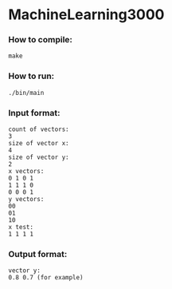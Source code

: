 # MachineLearning3000  
### How to compile:  
<code>make</code>  
### How to run:  
<code>./bin/main</code>  
### Input format:  
```
count of vectors:  
3  
size of vector x:  
4  
size of vector y:  
2  
x vectors:  
0 1 0 1  
1 1 1 0  
0 0 0 1  
y vectors:  
00  
01  
10  
x test:  
1 1 1 1  
```    
### Output format:  
```
vector y:  
0.8 0.7 (for example)  
```  
